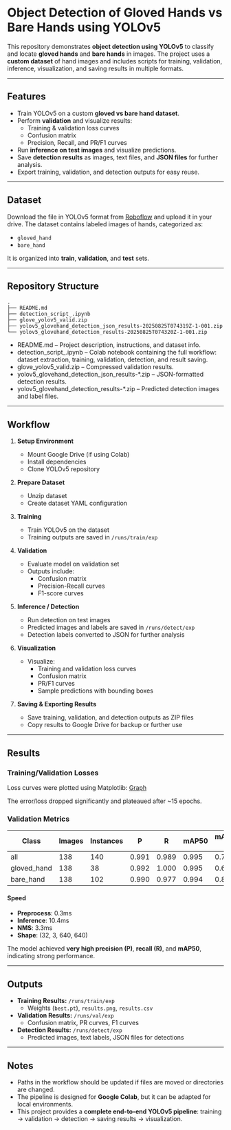 # Object Detection of Gloved Hands vs Bare Hands using YOLOv5

This repository demonstrates **object detection using YOLOv5** to classify and locate **gloved hands** and **bare hands** in images. The project uses a **custom dataset** of hand images and includes scripts for training, validation, inference, visualization, and saving results in multiple formats.

---

## Features

- Train YOLOv5 on a custom **gloved vs bare hand dataset**.
- Perform **validation** and visualize results:
  - Training & validation loss curves
  - Confusion matrix
  - Precision, Recall, and PR/F1 curves
- Run **inference on test images** and visualize predictions.
- Save **detection results** as images, text files, and **JSON files** for further analysis.
- Export training, validation, and detection outputs for easy reuse.

---

## Dataset
Download the file in YOLOv5 format from [Roboflow](<https://universe.roboflow.com/glove-uylxg/glove-q7czq/dataset/1>) and upload it in your drive.
The dataset contains labeled images of hands, categorized as:

- `gloved_hand`
- `bare_hand`

It is organized into **train**, **validation**, and **test** sets. 

---
## Repository Structure
```
.
├── README.md
├── detection_script_.ipynb
├── glove_yolov5_valid.zip
├── yolov5_glovehand_detection_json_results-20250825T074319Z-1-001.zip
└── yolov5_glovehand_detection_results-20250825T074320Z-1-001.zip
```

- README.md – Project description, instructions, and dataset info.
- detection_script_.ipynb – Colab notebook containing the full workflow: dataset extraction, training, validation, detection, and result saving.
- glove_yolov5_valid.zip – Compressed validation results.
- yolov5_glovehand_detection_json_results-*.zip – JSON-formatted detection results.
- yolov5_glovehand_detection_results-*.zip – Predicted detection images and label files.

---
## Workflow

1. **Setup Environment**
   - Mount Google Drive (if using Colab)
   - Install dependencies
   - Clone YOLOv5 repository

2. **Prepare Dataset**
   - Unzip dataset
   - Create dataset YAML configuration

3. **Training**
   - Train YOLOv5 on the dataset
   - Training outputs are saved in `/runs/train/exp`

4. **Validation**
   - Evaluate model on validation set
   - Outputs include:
     - Confusion matrix
     - Precision-Recall curves
     - F1-score curves

5. **Inference / Detection**
   - Run detection on test images
   - Predicted images and labels are saved in `/runs/detect/exp`
   - Detection labels converted to JSON for further analysis

6. **Visualization**
   - Visualize:
     - Training and validation loss curves
     - Confusion matrix
     - PR/F1 curves
     - Sample predictions with bounding boxes

7. **Saving & Exporting Results**
   - Save training, validation, and detection outputs as ZIP files
   - Copy results to Google Drive for backup or further use

---

## Results

### Training/Validation Losses
Loss curves were plotted using Matplotlib:
[Graph](https://github.com/ManikaNagpal/Object-Detection-using-YOLOv5-on-Gloved-Hands-vs-Bare-Hands-Images-Dataset/blob/main/image.png)

The error/loss dropped significantly and plateaued after ~15 epochs.

### Validation Metrics

| Class        | Images | Instances |    P   |    R   | mAP50 | mAP50-95 |
|--------------|--------|-----------|--------|--------|-------|----------|
| all          | 138    | 140       | 0.991  | 0.989  | 0.995 | 0.729    |
| gloved_hand  | 138    | 38        | 0.992  | 1.000  | 0.995 | 0.630    |
| bare_hand    | 138    | 102       | 0.990  | 0.977  | 0.994 | 0.828    |



#### Speed
- **Preprocess**: 0.3ms  
- **Inference**: 10.4ms  
- **NMS**: 3.3ms  
- **Shape**: (32, 3, 640, 640)  

The model achieved **very high precision (P)**, **recall (R)**, and **mAP50**, indicating strong performance.  

---

## Outputs

- **Training Results:** `/runs/train/exp`  
  - Weights (`best.pt`), `results.png`, `results.csv`
- **Validation Results:** `/runs/val/exp`  
  - Confusion matrix, PR curves, F1 curves
- **Detection Results:** `/runs/detect/exp`  
  - Predicted images, text labels, JSON files for detections

---

## Notes

- Paths in the workflow should be updated if files are moved or directories are changed.
- The pipeline is designed for **Google Colab**, but it can be adapted for local environments.
- This project provides a **complete end-to-end YOLOv5 pipeline**: training → validation → detection → saving results → visualization.
